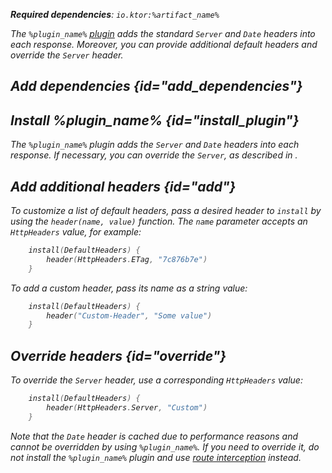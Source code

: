 [//]: # (title: Default headers)

<var name="artifact_name" value="ktor-server-default-headers"/>
<var name="plugin_name" value="DefaultHeaders"/>

<microformat>
<p>
<b>Required dependencies</b>: <code>io.ktor:%artifact_name%</code>
</p>
</microformat>

The `%plugin_name%` [plugin](Plugins.md) adds the standard `Server` and `Date` headers into each response. Moreover, you can provide additional default headers and override the `Server` header.

## Add dependencies {id="add_dependencies"}

<include src="lib.xml" include-id="add_ktor_artifact_intro"/>
<include src="lib.xml" include-id="add_ktor_artifact"/>

## Install %plugin_name% {id="install_plugin"}

<include src="lib.xml" include-id="install_plugin"/>

The `%plugin_name%` plugin adds the `Server` and `Date` headers into each response. If necessary, you can override the `Server`, as described in [](#override).


## Add additional headers {id="add"}
To customize a list of default headers, pass a desired header to `install`  by using the `header(name, value)` function. The `name` parameter accepts an `HttpHeaders` value, for example:
```kotlin
    install(DefaultHeaders) {
        header(HttpHeaders.ETag, "7c876b7e")
    }
```
To add a custom header, pass its name as a string value:
```kotlin
    install(DefaultHeaders) {
        header("Custom-Header", "Some value")
    }
```


## Override headers {id="override"}
To override the `Server` header, use a corresponding `HttpHeaders` value:
```kotlin
    install(DefaultHeaders) {
        header(HttpHeaders.Server, "Custom")
    }
```
Note that the `Date` header is cached due to performance reasons and cannot be overridden by using `%plugin_name%`. If you need to override it, do not install the `%plugin_name%` plugin and use [route interception](intercepting_routes.md) instead.
